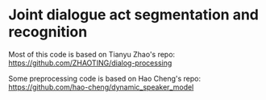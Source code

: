 # Joint dialogue act segmentation and recognition

Most of this code is based on Tianyu Zhao's repo:
https://github.com/ZHAOTING/dialog-processing

Some preprocessing code is based on Hao Cheng's repo:
https://github.com/hao-cheng/dynamic_speaker_model


